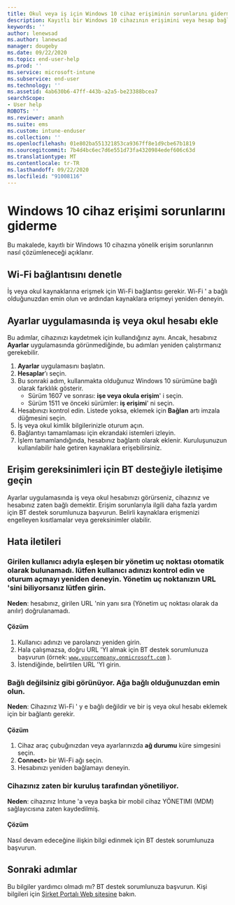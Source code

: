 ```yaml
---
title: Okul veya iş için Windows 10 cihaz erişiminin sorunlarını giderme | Microsoft Intune
description: Kayıtlı bir Windows 10 cihazının erişimini veya hesap bağlantı sorunlarını çözün.
keywords: ''
author: lenewsad
ms.author: lanewsad
manager: dougeby
ms.date: 09/22/2020
ms.topic: end-user-help
ms.prod: ''
ms.service: microsoft-intune
ms.subservice: end-user
ms.technology: ''
ms.assetid: 4ab630b6-47ff-443b-a2a5-be23388bcea7
searchScope:
- User help
ROBOTS: ''
ms.reviewer: amanh
ms.suite: ems
ms.custom: intune-enduser
ms.collection: ''
ms.openlocfilehash: 01e802ba551321853ca9367ff8e1d9cbe67b1819
ms.sourcegitcommit: 7b4d4bc6ec7d6e551d73fa4320984edef606c63d
ms.translationtype: MT
ms.contentlocale: tr-TR
ms.lasthandoff: 09/22/2020
ms.locfileid: "91008116"
---
```

# <a name="troubleshoot-windows-10-device-access"></a>Windows 10 cihaz erişimi sorunlarını giderme
Bu makalede, kayıtlı bir Windows 10 cihazına yönelik erişim sorunlarının nasıl çözümleneceği açıklanır. 

## <a name="check-wi-fi-connection"></a>Wi-Fi bağlantısını denetle  

İş veya okul kaynaklarına erişmek için Wi-Fi bağlantısı gerekir. Wi-Fi ' a bağlı olduğunuzdan emin olun ve ardından kaynaklara erişmeyi yeniden deneyin.  

## <a name="add-work-or-school-account-in-settings-app"></a>Ayarlar uygulamasında iş veya okul hesabı ekle  
Bu adımlar, cihazınızı kaydetmek için kullandığınız aynı. Ancak, hesabınız **Ayarlar** uygulamasında görünmediğinde, bu adımları yeniden çalıştırmanız gerekebilir.  

1. **Ayarlar** uygulamasını başlatın. 
2. **Hesaplar**’ı seçin.
3. Bu sonraki adım, kullanmakta olduğunuz Windows 10 sürümüne bağlı olarak farklılık gösterir. 
    * Sürüm 1607 ve sonrası: **işe veya okula erişim**' i seçin.
    * Sürüm 1511 ve önceki sürümler: **iş erişimi**' ni seçin.  
4. Hesabınızı kontrol edin. Listede yoksa, eklemek için **Bağlan** artı imzala düğmesini seçin. 
5. İş veya okul kimlik bilgilerinizle oturum açın. 
6. Bağlantıyı tamamlaması için ekrandaki istemleri izleyin.  
7. İşlem tamamlandığında, hesabınız bağlantı olarak eklenir. Kuruluşunuzun kullanılabilir hale getiren kaynaklara erişebilirsiniz.   

## <a name="contact-it-support-for-access-requirements"></a>Erişim gereksinimleri için BT desteğiyle iletişime geçin  
Ayarlar uygulamasında iş veya okul hesabınızı görürseniz, cihazınız ve hesabınız zaten bağlı demektir. Erişim sorunlarıyla ilgili daha fazla yardım için BT destek sorumlunuza başvurun. Belirli kaynaklara erişmenizi engelleyen kısıtlamalar veya gereksinimler olabilir.  

## <a name="error-messages"></a>Hata iletileri  

### <a name="we-couldnt-auto-discover-a-management-endpoint-matching-the-username-entered-please-check-your-username-and-try-again-if-you-know-the-url-to-your-management-endpoint-please-enter-it"></a>Girilen kullanıcı adıyla eşleşen bir yönetim uç noktası otomatik olarak bulunamadı. lütfen kullanıcı adınızı kontrol edin ve oturum açmayı yeniden deneyin. Yönetim uç noktanızın URL 'sini biliyorsanız lütfen girin.

**Neden**: hesabınız, girilen URL 'nin yanı sıra (Yönetim uç noktası olarak da anılır) doğrulanamadı.  

#### <a name="resolution"></a>Çözüm
1. Kullanıcı adınızı ve parolanızı yeniden girin. 
2. Hala çalışmazsa, doğru URL 'YI almak için BT destek sorumlunuza başvurun (örnek: <code>www.yourcompany.onmicrosoft.com</code> ). 
3. İstendiğinde, belirtilen URL 'YI girin. 

### <a name="it-looks-like-youre-not-connected-make-sure-youre-connected-to-the-network"></a>Bağlı değilsiniz gibi görünüyor. Ağa bağlı olduğunuzdan emin olun.

**Neden**: Cihazınız Wi-Fi ' y e bağlı değildir ve bir iş veya okul hesabı eklemek için bir bağlantı gerekir.     

#### <a name="resolution"></a>Çözüm
1. Cihaz araç çubuğınızdan veya ayarlarınızda **ağ durumu** küre simgesini seçin.
2. **Connect**> bir Wi-Fi ağı seçin.  
3. Hesabınızı yeniden bağlamayı deneyin.  

### <a name="your-device-is-already-being-managed-by-an-organization"></a>Cihazınız zaten bir kuruluş tarafından yönetiliyor.  

**Neden**: cihazınız Intune 'a veya başka bir mobil cihaz YÖNETIMI (MDM) sağlayıcısına zaten kaydedilmiş.    

#### <a name="resolution"></a>Çözüm  
Nasıl devam edeceğine ilişkin bilgi edinmek için BT destek sorumlunuza başvurun.    


## <a name="next-steps"></a>Sonraki adımlar  

Bu bilgiler yardımcı olmadı mı? BT destek sorumlunuza başvurun. Kişi bilgileri için [Şirket Portalı Web sitesine](https://go.microsoft.com/fwlink/?linkid=2010980) bakın.
